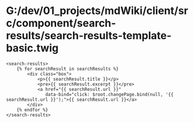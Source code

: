 # G:/dev/01_projects/mdWiki/client/src/component/search-results/search-results-template-basic.twig
```twig
<search-results>
    {% for searchResult in searchResults %}
        <div class="box">
            <p>{{ searchResult.title }}</p>
            <pre>{{ searchResult.excerpt }}</pre>
            <a href="{{ searchResult.url }}"
               data-bind="click: $root.changePage.bind(null, '{{ searchResult.url }}');">{{ searchResult.url }}</a>
        </div>
    {% endfor %}
</search-results>
 ```